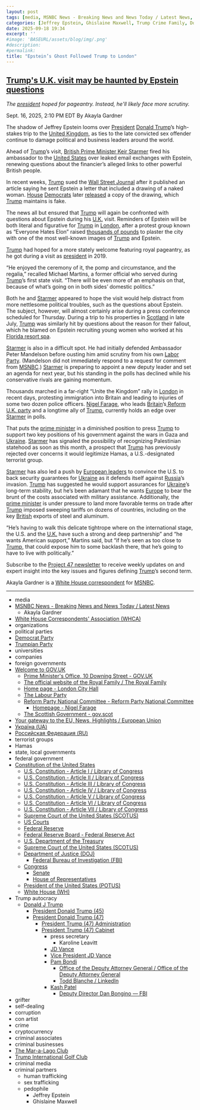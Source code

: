 ```yaml
---
layout: post
tags: [media, MSNBC News - Breaking News and News Today / Latest News, Akayla Gardner, White House Correspondents’ Association (WHCA), organizations, political parties, Democrat Party, Trumpian Party, universities, companies, foreign governments, Welcome to GOV.UK, Prime Minister’s Office 10 Downing Street - GOV.UK, The official website of the Royal Family / The Royal Family, Home page - London City Hall, The Labour Party, Reform Party National Committee - Reform Party National Committee, Homepage - Nigel Farage, The Scottish Government - gov.scot, Your gateway to the EU News Highlights / European Union, Україна (UA), Российская Федерация (RU), terrorist groups, Hamas, state local governments, federal government, Constitution of the United States, U.S. Constitution - Article I / Library of Congress, U.S. Constitution - Article II / Library of Congress, U.S. Constitution - Article III / Library of Congress, U.S. Constitution - Article IV / Library of Congress, U.S. Constitution - Article V / Library of Congress, U.S. Constitution - Article VI / Library of Congress, U.S. Constitution - Article VII / Library of Congress, Supreme Court of the United States (SCOTUS), US Courts, Federal Reserve, Federal Reserve Board - Federal Reserve Act, U.S. Department of the Treasury, Supreme Court of the United States (SCOTUS), Department of Justice (DOJ), Federal Bureau of Investigation (FBI), Congress, Senate, House of Representatives, President of the United States (POTUS), White House (WH), Trump autocracy, Donald J Trump, President Donald Trump (45), President Donald Trump (47), President Trump (47) Administration, President Trump (47) Cabinet, press secretary, Karoline Leavitt, grifter, self-dealing, corruption, con artist, crime, cryptocurrency, criminal associates, criminal businesses, The Mar-a-Lago Club, Trump International Golf Club, criminal media, criminal partners, human trafficking, sex trafficking, pedophile, Jeffrey Epstein, Ghislaine Maxwell]
categories: [Jeffrey Epstein, Ghislaine Maxwell, Trump Crime Family, Donald Trump]
date: 2025-09-18 19:34
excerpt: ''
#image: 'BASEURL/assets/blog/img/.png'
#description:
#permalink:
title: "Epstein’s Ghost Followed Trump to London"
---
```


## [Trump's U.K. visit may be haunted by Epstein questions](https://www.msnbc.com/news/news-analysis/trump-uk-prime-minister-starmer-epstein-project-47-rcna231357)

*The [president](https://www.whitehouse.gov/) hoped for pageantry. Instead, he'll likely face more scrutiny.*

Sept. 16, 2025, 2:10 PM EDT
By Akayla Gardner

The shadow of Jeffrey Epstein looms over [President](https://www.whitehouse.gov/) [Donald Trump](https://www.donaldjtrump.com/)’s high-stakes trip to the [United Kingdom](https://www.gov.uk/), as ties to the late convicted sex offender continue to damage political and business leaders around the world.

Ahead of [Trump](https://www.donaldjtrump.com/)’s visit, [British Prime Minister Keir Starmer](https://www.gov.uk/government/people/keir-starmer) fired his ambassador to the [United States](https://www.usa.gov/) over leaked email exchanges with Epstein, renewing questions about the financier’s alleged links to other powerful British people.

In recent weeks, [Trump](https://www.donaldjtrump.com/) sued the [Wall Street Journal](https://www.wsj.com/) after it published an article saying he sent Epstein a letter that included a drawing of a naked woman. [House](https://www.house.gov/) [Democrats](https://www.democrats.org/) later [released](https://www.msnbc.com/top-stories/latest/epstein-birthday-book-trump-drawing-house-oversight-rcna229846) a copy of the drawing, which [Trump](https://www.donaldjtrump.com/) maintains is fake.

The news all but ensured that [Trump](https://www.donaldjtrump.com/) will again be confronted with questions about Epstein during his [U.K.](https://www.gov.uk/) visit. Reminders of Epstein will be both literal and figurative for [Trump](https://www.donaldjtrump.com/) in [London](https://www.instagram.com/reel/DOoHHieCORP/?igsh=cTQxbjk0aW03bWR0), after a protest group known as “Everyone Hates Elon” raised [thousands of pounds](https://www.crowdfunder.co.uk/p/trump-uk-visit-epstein) to plaster the city with one of the most well-known images of [Trump](https://www.donaldjtrump.com/) and Epstein.

[Trump](https://www.donaldjtrump.com/) had hoped for a more stately welcome featuring royal pageantry, as he got during a visit as [president](https://www.whitehouse.gov/) in 2019.

“He enjoyed the ceremony of it, the pomp and circumstance, and the regalia,” recalled Michael Martins, a former official who served during [Trump](https://www.donaldjtrump.com/)’s first state visit. “There will be even more of an emphasis on that, because of what’s going on in both sides’ domestic politics.”

Both he and [Starmer](https://www.gov.uk/government/people/keir-starmer) appeared to hope the visit would help distract from more nettlesome political troubles, such as the questions about Epstein. The subject, however, will almost certainly arise during a press conference scheduled for Thursday. During a trip to his properties in [Scotland](https://www.gov.scot/) in late July, [Trump](https://www.donaldjtrump.com/) was similarly hit by questions about the reason for their fallout, which he blamed on Epstein recruiting young women who worked at his [Florida resort spa](https://www.maralagoclub.com/).

[Starmer](https://www.gov.uk/government/people/keir-starmer) is also in a difficult spot. He had initially defended Ambassador Peter Mandelson before ousting him amid scrutiny from his own [Labor Party](https://labour.org.uk/). (Mandelson did not immediately respond to a request for comment from [MSNBC](https://www.msnbc.com/).) [Starmer](https://www.gov.uk/government/people/keir-starmer) is preparing to appoint a new deputy leader and set an agenda for next year, but his standing in the polls has declined while his conservative rivals are gaining momentum.

Thousands marched in a far-right “Unite the Kingdom” rally in [London](https://www.london.gov.uk/home-page) in recent days, protesting immigration into Britain and leading to injuries of some two dozen police officers. [Nigel Farage](https://nfarage.com/), who leads [Britain](https://www.gov.uk/)’s[ Reform U.K. party](https://reformparty.org/) and a longtime ally of [Trump](https://www.donaldjtrump.com/), currently holds an edge over [Starmer](https://www.gov.uk/government/people/keir-starmer) in polls.

That puts the [prime minister](https://www.gov.uk/government/organisations/prime-ministers-office-10-downing-street) in a diminished position to press [Trump](https://www.donaldjtrump.com/) to support two key positions of his government against the wars in Gaza and [Ukraine](https://www.gov.ua/). [Starmer](https://www.gov.uk/government/people/keir-starmer) has signaled the possibility of recognizing Palestinian statehood as soon as this month, a prospect that [Trump](https://www.donaldjtrump.com/) has previously rejected over concerns it would legitimize Hamas, a U.S.-designated terrorist group.

[Starmer](https://www.gov.uk/government/people/keir-starmer) has also led a push by [European leaders](https://european-union.europa.eu/) to convince the U.S. to back security guarantees for [Ukraine](https://www.gov.ua/) as it defends itself against [Russia](https://government.ru/)’s invasion. [Trump](https://www.donaldjtrump.com/) has suggested he would support assurances for [Ukraine](https://www.gov.ua/)’s long-term stability, but he’s been adamant that he wants [Europe](https://european-union.europa.eu/i) to bear the brunt of the costs associated with military assistance. Additionally, the [prime minister](https://www.gov.uk/government/organisations/prime-ministers-office-10-downing-street) is under pressure to land more favorable terms on trade after [Trump](https://www.donaldjtrump.com/) imposed sweeping tariffs on dozens of countries, including on the key [British](https://www.gov.uk/) exports of steel and aluminum.

“He’s having to walk this delicate tightrope where on the international stage, the U.S. and the [U.K.](https://www.gov.uk/) have such a strong and deep partnership” and “he wants American support,” Martins said, but “if he’s seen as too close to [Trump](https://www.donaldjtrump.com/), that could expose him to some backlash there, that he’s going to have to live with politically.”

Subscribe to the [Project 47 newsletter](http://msnbc.com/project47) to receive weekly updates on and expert insight into the key issues and figures defining [Trump](https://www.donaldjtrump.com/)’s second term.

Akayla Gardner is a [White House correspondent](https://whca.press/) for [MSNBC](https://www.msnbc.com/).


----
- media
- [MSNBC News - Breaking News and News Today / Latest News](https://www.msnbc.com/)
    - Akayla Gardner
- [White House Correspondents' Association (WHCA)](https://whca.press/)
- organizations
- political parties
- [Democrat Party](https://www.democrats.org/)
- [Trumpian Party](https://www.gop.com/)
- universities
- companies
- foreign governments
- [Welcome to GOV.UK](https://www.gov.uk/)
    - [Prime Minister's Office, 10 Downing Street - GOV.UK](https://www.gov.uk/government/organisations/prime-ministers-office-10-downing-street)
    - [The official website of the Royal Family / The Royal Family](https://www.royal.uk/)
    - [Home page - London City Hall](https://www.london.gov.uk/)
    - [The Labour Party](https://labour.org.uk/)
    - [Reform Party National Committee - Reform Party National Committee](https://reformparty.org/)
        - [Homepage - Nigel Farage](https://nfarage.com/)
    - [The Scottish Government - gov.scot](https://www.gov.scot/)
- [Your gateway to the EU, News, Highlights / European Union](https://european-union.europa.eu/index_en)
- [Україна (UA)](https://www.gov.ua/)
- [Российская Федерация (RU)](http://government.ru/)
- terrorist groups 
- Hamas
- state, local governments 
- federal government
- [Constitution of the United States](https://constitution.congress.gov/constitution/)
    - [U.S. Constitution - Article I / Library of Congress](https://constitution.congress.gov/constitution/article-1/)
    - [U.S. Constitution - Article II / Library of Congress](https://constitution.congress.gov/constitution/article-2/)
    - [U.S. Constitution - Article III / Library of Congress](https://constitution.congress.gov/constitution/article-3/)
    - [U.S. Constitution - Article IV / Library of Congress](https://constitution.congress.gov/constitution/article-4/)
    - [U.S. Constitution - Article V / Library of Congress](https://constitution.congress.gov/constitution/article-5/)
    - [U.S. Constitution - Article VI / Library of Congress](https://constitution.congress.gov/constitution/article-6/)
    - [U.S. Constitution - Article VII / Library of Congress](https://constitution.congress.gov/constitution/article-7/)
    - [Supreme Court of the United States (SCOTUS)](https://www.supremecourt.gov/)
    - [US Courts](https://www.uscourts.gov/)
    - [Federal Reserve](https;//www.federalreserve.gov/)
    - [Federal Reserve Board - Federal Reserve Act](https://www.federalreserve.gov/aboutthefed/fract.htm)
    - [U.S. Department of the Treasury](https://home.treasury.gov/)
    - [Supreme Court of the United States (SCOTUS)](https://www.supremecourt.gov/)
    - [Department of Justice (DOJ)](https://www.justice.gov/)
        - [Federal Bureau of Investigation (FBI)](https://www.fbi.gov/)
    - [Congress](https://www.congress.gov/)
        - [Senate](https://www.senate.gov/)
        - [House of Representatives](https://www.house.gov/)
     - [President of the United States (POTUS)](https://www.whitehouse.gov/)
    - [White House (WH)](https://www.whitehouse.gov/)
- Trump autocracy
    - [Donald J Trump](https://www.donaldjtrump.com/)
        - [President Donald Trump (45)](https://trumpwhitehouse.archives.gov/)
        - [President Donald Trump (47)](https://www.whitehouse.gov/administration/donald-j-trump/)
            - [President Trump (47) Administration](https://www.whitehouse.gov/administration/)
            - [President Trump (47) Cabinet](https://www.whitehouse.gov/administration/the-cabinet/)
                - press secretary
                    - Karoline Leavitt
                - [JD Vance](https://www.linkedin.com/in/jd-vance-770a9047/)
                - [Vice President JD Vance](https://www.whitehouse.gov/administration/jd-vance/)
                - [Pam Bondi](https://www.justice.gov/ag/staff-profile/meet-attorney-general)
                    - [Office of the Deputy Attorney General / Office of the Deputy Attorney General](https://www.justice.gov/dag)
                    - [Todd Blanche / LinkedIn](https://www.linkedin.com/in/toddblanche/)
                - [Kash Patel](https://www.fbi.gov/about/leadership-and-structure/director-patel)
                    - [Deputy Director Dan Bongino — FBI](https://www.fbi.gov/about/leadership-and-structure/deputy-director-dan-bongino)
- grifter
- self-dealing
- corruption
- con artist
- crime
- cryptocurrency
- criminal associates
- criminal businesses
- [The Mar-a-Lago Club](https://www.maralagoclub.com/)
- [Trump International Golf Club](https://www.trumpinternationalpalmbeaches.com/)
- criminal media 
- criminal partners
    - human trafficking 
    - sex trafficking 
    - pedophile 
        - Jeffrey Epstein 
        - Ghislaine Maxwell
